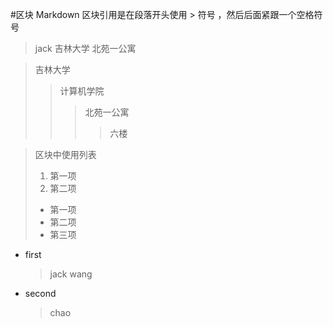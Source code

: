 #区块
Markdown 区块引用是在段落开头使用 > 符号 ，然后后面紧跟一个空格符号
> jack
> 吉林大学
> 北苑一公寓

>吉林大学
>>计算机学院
>>>北苑一公寓
>>>>六楼

> 区块中使用列表
> 1. 第一项
> 2. 第二项
> + 第一项
> + 第二项
> + 第三项

* first
  >jack
  >wang
- second
  >chao
  